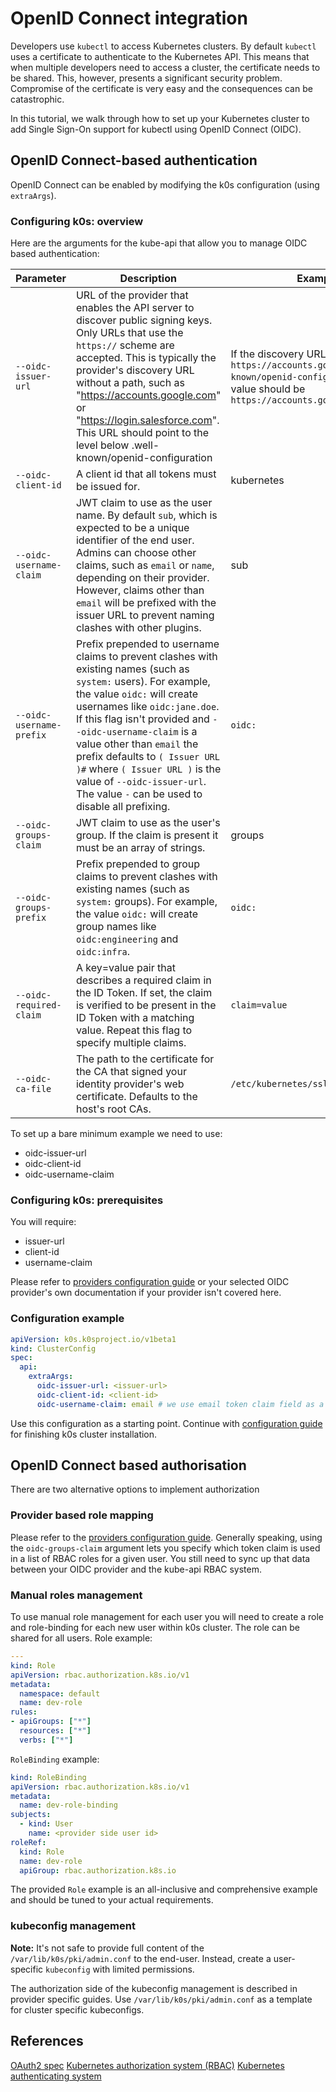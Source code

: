# OpenID Connect integration

Developers use `kubectl` to access Kubernetes clusters. By default `kubectl` uses a certificate to authenticate to the Kubernetes API. This means that when multiple developers need to access a cluster, the certificate needs to be shared. This, however, presents a significant security problem. Compromise of the certificate is very easy and the consequences can be catastrophic.

In this tutorial, we walk through how to set up your Kubernetes cluster to add Single Sign-On support for kubectl using OpenID Connect (OIDC).

## OpenID Connect-based authentication

OpenID Connect can be enabled by modifying the k0s configuration (using `extraArgs`).

### Configuring k0s: overview

Here are the arguments for the kube-api that allow you to manage OIDC based authentication:

| Parameter | Description | Example | Required |
| --------- | ----------- | ------- | ------- |
| `--oidc-issuer-url` | URL of the provider that enables the API server to discover public signing keys. Only URLs that use the `https://` scheme are accepted.  This is typically the provider's discovery URL without a path, such as "https://accounts.google.com" or "https://login.salesforce.com".  This URL should point to the level below .well-known/openid-configuration | If the discovery URL is `https://accounts.google.com/.well-known/openid-configuration`, the value should be `https://accounts.google.com` | Yes |
| `--oidc-client-id` |  A client id that all tokens must be issued for. | kubernetes | Yes |
| `--oidc-username-claim` | JWT claim to use as the user name. By default `sub`, which is expected to be a unique identifier of the end user. Admins can choose other claims, such as `email` or `name`, depending on their provider. However, claims other than `email` will be prefixed with the issuer URL to prevent naming clashes with other plugins. | sub | No |
| `--oidc-username-prefix` | Prefix prepended to username claims to prevent clashes with existing names (such as `system:` users). For example, the value `oidc:` will create usernames like `oidc:jane.doe`. If this flag isn't provided and `--oidc-username-claim` is a value other than `email` the prefix defaults to `( Issuer URL )#` where `( Issuer URL )` is the value of `--oidc-issuer-url`. The value `-` can be used to disable all prefixing. | `oidc:` | No |
| `--oidc-groups-claim` | JWT claim to use as the user's group. If the claim is present it must be an array of strings. | groups | No |
| `--oidc-groups-prefix` | Prefix prepended to group claims to prevent clashes with existing names (such as `system:` groups). For example, the value `oidc:` will create group names like `oidc:engineering` and `oidc:infra`. | `oidc:` | No |
| `--oidc-required-claim` | A key=value pair that describes a required claim in the ID Token. If set, the claim is verified to be present in the ID Token with a matching value. Repeat this flag to specify multiple claims. | `claim=value` | No |
| `--oidc-ca-file` | The path to the certificate for the CA that signed your identity provider's web certificate.  Defaults to the host's root CAs. | `/etc/kubernetes/ssl/kc-ca.pem` | No |

To set up a bare minimum example we need to use:

- oidc-issuer-url
- oidc-client-id
- oidc-username-claim

### Configuring k0s: prerequisites

You will require:

- issuer-url
- client-id
- username-claim

Please refer to [providers configuration guide](./oidc-provider-configuration.md) or your selected OIDC provider's own documentation if your provider isn't covered here.

### Configuration example

```yaml
apiVersion: k0s.k0sproject.io/v1beta1
kind: ClusterConfig
spec:
  api:
    extraArgs:
      oidc-issuer-url: <issuer-url>
      oidc-client-id: <client-id>
      oidc-username-claim: email # we use email token claim field as a username
```

Use this configuration as a starting point. Continue with [configuration guide](../../configuration.md) for finishing k0s cluster installation.

## OpenID Connect based authorisation

There are two alternative options to implement authorization

### Provider based role mapping

Please refer to the [providers configuration guide](./oidc-provider-configuration.md). Generally speaking, using the `oidc-groups-claim` argument lets you specify which token claim is used in a list of RBAC roles for a given user. You still need to sync up that data between your OIDC provider and the kube-api RBAC system.

### Manual roles management

To use manual role management for each user you will need to create a role and role-binding for each new user within k0s cluster.
The role can be shared for all users.
Role example:

```yaml
---
kind: Role
apiVersion: rbac.authorization.k8s.io/v1
metadata:
  namespace: default
  name: dev-role
rules:
- apiGroups: ["*"]
  resources: ["*"]
  verbs: ["*"]
```

`RoleBinding` example:

```yaml
kind: RoleBinding
apiVersion: rbac.authorization.k8s.io/v1
metadata:
  name: dev-role-binding
subjects:
  - kind: User
    name: <provider side user id>
roleRef:
  kind: Role
  name: dev-role
  apiGroup: rbac.authorization.k8s.io
```

The provided `Role` example is an all-inclusive and comprehensive example and should be tuned to your actual requirements.

### kubeconfig management

**Note:** It's not safe to provide full content of the `/var/lib/k0s/pki/admin.conf` to the end-user. Instead, create a user-specific `kubeconfig` with limited permissions.

The authorization side of the kubeconfig management is described in provider specific guides. Use `/var/lib/k0s/pki/admin.conf` as a template for cluster specific kubeconfigs.

## References

[OAuth2 spec](https://oauth.net/2/)
[Kubernetes authorization system (RBAC)](https://kubernetes.io/docs/reference/access-authn-authz/rbac/)
[Kubernetes authenticating system](https://kubernetes.io/docs/reference/access-authn-authz/authentication/)
